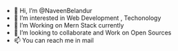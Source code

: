 - 👋 Hi, I’m @NaveenBelandur
- 👀 I’m interested in Web Development , Techonology 
- 🌱 I’m Working on Mern Stack currently 
- 💞️ I’m looking to collaborate and Work on Open Sources 
- 📫 You can reach me in mail 

<!---
NaveenBelandurHelloMentor/NaveenBelandurHelloMentor is a ✨ special ✨ repository because its `README.md` (this file) appears on your GitHub profile.
You can click the Preview link to take a look at your changes.
--->
